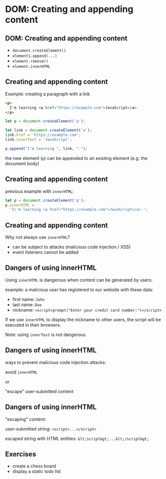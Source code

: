 # DOM: Creating and appending content

## DOM: Creating and appending content

- `document.createElement()`
- `element1.append(...)`
- `element.remove()`
- `element.innerHTML`

## Creating and appending content

Example: creating a paragraph with a link

```html
<p>
  I'm learning <a href="https://example.com">JavaScript</a>.
</p>
```

```js
let p = document.createElement('p');

let link = document.createElement('a');
link.href = 'https://example.com';
link.innerText = 'JavaScript';

p.append("I'm learning ", link, ".");
```

the new element (`p`) can be appended to an existing element (e.g. the document body)

## Creating and appending content

previous example with `innerHTML`:

```js
let p = document.createElement('p');
p.innerHTML =
  'I\'m learning <a href="https://example.com">JavaScript</a>.';
```

## Creating and appending content

Why not always use `innerHTML`?

- can be subject to attacks (malicious code injection / XSS)
- event listeners cannot be added

## Dangers of using innerHTML

Using `innerHTML` is dangerous when content can be generated by users.

example: a malicious user has registered to our website with these data:

- first name: `John`
- last name: `Doe`
- nickname: `<script>prompt("Enter your credit card number:")</script>`

If we use `innerHTML` to display the nickname to other users, the script will be executed in their browsers.

Note: using `innerText` is not dangerous.

## Dangers of using innerHTML

ways to prevent malicious code injection attacks:

avoid `innerHTML`

or

"escape" user-submitted content

## Dangers of using innerHTML

"escaping" content:

user-submitted string: `<script>...</script>`

escaped string with HTML entities: `&lt;script&gt;...&lt;/script&gt;`

## Exercises

- create a chess board
- display a static todo list
